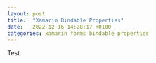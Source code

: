 ```yaml
---
layout: post
title:  "Xamarin Bindable Properties"
date:   2022-12-16 14:28:17 +0100
categories: xamarin forms bindable properties
---
```


Test